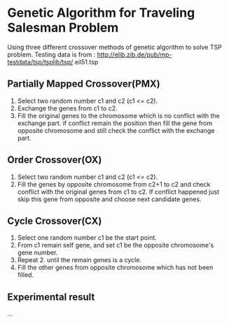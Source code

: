 # Genetic Algorithm for Traveling Salesman Problem
Using three different crossover methods of genetic algorithm to solve TSP problem.
Testing data is from : http://elib.zib.de/pub/mp-testdata/tsp/tsplib/tsp/
eil51.tsp

## Partially Mapped Crossover(PMX)
1. Select two random number c1 and c2 (c1 <= c2).
2. Exchange the genes from c1 to c2.
3. Fill the original genes to the chromosome which is no conflict with the exchange part.
   if conflict remain the position then fill the gene from opposite chromosome and
   still check the conflict with the exchange part.

## Order Crossover(OX)
1. Select two random number c1 and c2 (c1 <= c2).
2. Fill the genes by opposite chromosome from c2+1 to c2 and check 
   conflict with the original genes from c1 to c2. If conflict happened
   just skip this gene from opposite  and choose next candidate genes.
   
## Cycle Crossover(CX)
1. Select one random number c1 be the start point.
2. From c1 remain self gene, and set c1 be the opposite chromosome's gene number.
3. Repeat 2. until the remain genes is a cycle.
4. Fill the other genes from opposite chromosome which has not been filled.

## Experimental result
... 